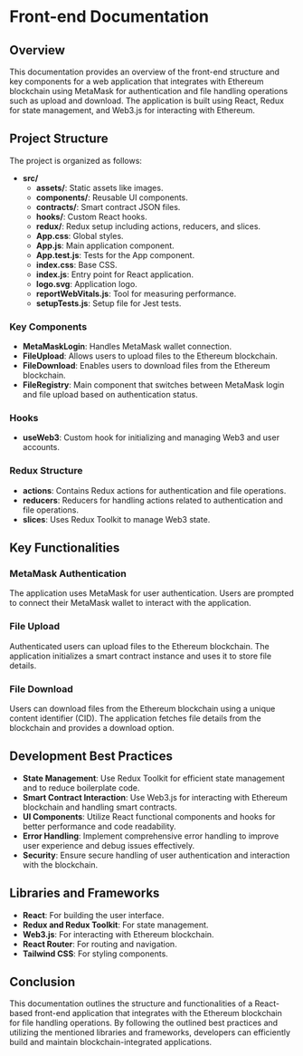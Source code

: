 # Front-end Documentation

## Overview

This documentation provides an overview of the front-end structure and key components for a web application that integrates with Ethereum blockchain using MetaMask for authentication and file handling operations such as upload and download. The application is built using React, Redux for state management, and Web3.js for interacting with Ethereum.

## Project Structure

The project is organized as follows:
- **src/**
    - **assets/**: Static assets like images.
    - **components/**: Reusable UI components.
    - **contracts/**: Smart contract JSON files.
    - **hooks/**: Custom React hooks.
    - **redux/**: Redux setup including actions, reducers, and slices.
    - **App.css**: Global styles.
    - **App.js**: Main application component.
    - **App.test.js**: Tests for the App component.
    - **index.css**: Base CSS.
    - **index.js**: Entry point for React application.
    - **logo.svg**: Application logo.
    - **reportWebVitals.js**: Tool for measuring performance.
    - **setupTests.js**: Setup file for Jest tests.

### Key Components

- **MetaMaskLogin**: Handles MetaMask wallet connection.
- **FileUpload**: Allows users to upload files to the Ethereum blockchain.
- **FileDownload**: Enables users to download files from the Ethereum blockchain.
- **FileRegistry**: Main component that switches between MetaMask login and file upload based on authentication status.

### Hooks

- **useWeb3**: Custom hook for initializing and managing Web3 and user accounts.

### Redux Structure

- **actions**: Contains Redux actions for authentication and file operations.
- **reducers**: Reducers for handling actions related to authentication and file operations.
- **slices**: Uses Redux Toolkit to manage Web3 state.

## Key Functionalities

### MetaMask Authentication

The application uses MetaMask for user authentication. Users are prompted to connect their MetaMask wallet to interact with the application.

### File Upload

Authenticated users can upload files to the Ethereum blockchain. The application initializes a smart contract instance and uses it to store file details.

### File Download

Users can download files from the Ethereum blockchain using a unique content identifier (CID). The application fetches file details from the blockchain and provides a download option.

## Development Best Practices

- **State Management**: Use Redux Toolkit for efficient state management and to reduce boilerplate code.
- **Smart Contract Interaction**: Use Web3.js for interacting with Ethereum blockchain and handling smart contracts.
- **UI Components**: Utilize React functional components and hooks for better performance and code readability.
- **Error Handling**: Implement comprehensive error handling to improve user experience and debug issues effectively.
- **Security**: Ensure secure handling of user authentication and interaction with the blockchain.

## Libraries and Frameworks

- **React**: For building the user interface.
- **Redux and Redux Toolkit**: For state management.
- **Web3.js**: For interacting with Ethereum blockchain.
- **React Router**: For routing and navigation.
- **Tailwind CSS**: For styling components.

## Conclusion

This documentation outlines the structure and functionalities of a React-based front-end application that integrates with the Ethereum blockchain for file handling operations. By following the outlined best practices and utilizing the mentioned libraries and frameworks, developers can efficiently build and maintain blockchain-integrated applications.
